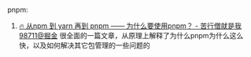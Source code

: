 pnpm:
 1. [🔥 从npm 到 yarn 再到 pnpm —— 为什么要使用pnpm？ - 苦行僧就是我98711@掘金](https://juejin.cn/post/7077918263954374670) 很全面的一篇文章，从原理上解释了为什么pnpm为什么这么快，以及如何解决其它包管理的一些问题的